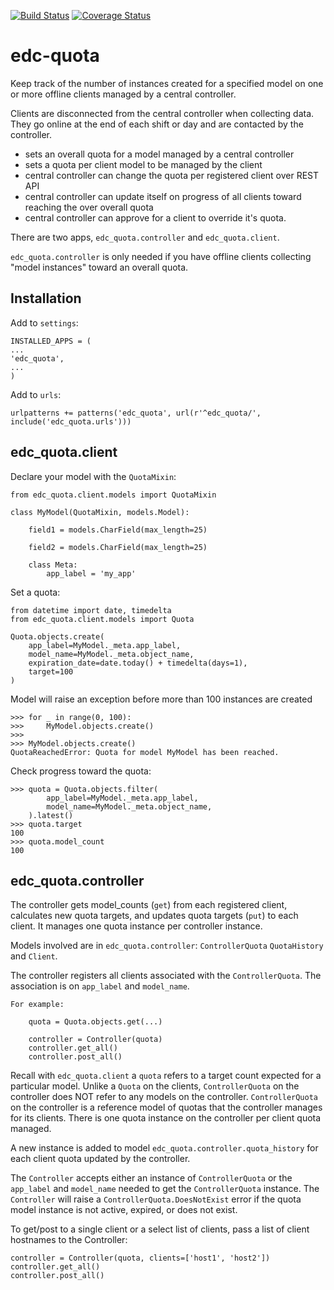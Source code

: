 [![Build Status](https://travis-ci.org/botswana-harvard/edc-quota.svg?branch=develop)](https://travis-ci.org/botswana-harvard/edc-quota)
[![Coverage Status](https://coveralls.io/repos/botswana-harvard/edc-quota/badge.svg?branch=develop&service=github)](https://coveralls.io/github/botswana-harvard/edc-quota?branch=develop)

# edc-quota

Keep track of the number of instances created for a specified model on one or more offline clients managed by a central controller.

Clients are disconnected from the central controller when collecting data. They go online at the end of each shift or day
and are contacted by the controller.

- sets an overall quota for a model managed by a central controller
- sets a quota per client model to be managed by the client
- central controller can change the quota per registered client over REST API
- central controller can update itself on progress of all clients toward reaching the over overall quota
- central controller can approve for a client to override it's quota.
 
There are two apps, `edc_quota.controller` and `edc_quota.client`.

`edc_quota.controller` is only needed if you have offline clients collecting "model instances" toward an overall quota.

Installation
------------

Add to `settings`:

	INSTALLED_APPS = (
	...
	'edc_quota', 
	...
	)

Add to `urls`:

	urlpatterns += patterns('edc_quota', url(r'^edc_quota/', include('edc_quota.urls')))


edc_quota.client
----------------

Declare your model with the `QuotaMixin`:

	from edc_quota.client.models import QuotaMixin 

	class MyModel(QuotaMixin, models.Model):
	
		field1 = models.CharField(max_length=25)

		field2 = models.CharField(max_length=25)
		
		class Meta:
			app_label = 'my_app'
			
Set a quota:
	
	from datetime import date, timedelta
	from edc_quota.client.models import Quota
	
	Quota.objects.create(
		app_label=MyModel._meta.app_label,
		model_name=MyModel._meta.object_name,
		expiration_date=date.today() + timedelta(days=1),
		target=100
	)
		
Model will raise an exception before more than 100 instances are created  

	>>> for _ in range(0, 100):
	>>> 	MyModel.objects.create()
	>>>	
	>>> MyModel.objects.create()
	QuotaReachedError: Quota for model MyModel has been reached.
	
Check progress toward the quota:

	>>> quota = Quota.objects.filter(
			app_label=MyModel._meta.app_label,
			model_name=MyModel._meta.object_name,
		).latest()
	>>> quota.target
	100
	>>> quota.model_count
	100
	
edc_quota.controller
--------------------

The controller gets model_counts (`get`) from each registered client, calculates new quota targets, and updates quota targets (`put`) to each client. It manages one quota instance per controller instance.

Models involved are in `edc_quota.controller`: `ControllerQuota` `QuotaHistory` and `Client`.

The controller registers all clients associated with the `ControllerQuota`. The association is on `app_label` and `model_name`.

    For example:

        quota = Quota.objects.get(...)

        controller = Controller(quota)
        controller.get_all()
        controller.post_all()

Recall with `edc_quota.client` a `quota` refers to a target count expected for a particular model. Unlike a `Quota` on the clients, `ControllerQuota` on the controller does NOT refer to any models on the controller. `ControllerQuota` on the controller is a reference model of quotas that the controller manages for its clients. There is one quota instance on the controller per client quota managed.

A new instance is added to model `edc_quota.controller.quota_history` for each client quota updated by the controller.
 
The `Controller` accepts either an instance of `ControllerQuota` or the `app_label` and `model_name` needed to get the `ControllerQuota` instance. The `Controller` will raise a `ControllerQuota.DoesNotExist` error if the quota model instance is not active, expired, or does not exist.

To get/post to a single client or a select list of clients, pass a list of client hostnames to the Controller:
 
    controller = Controller(quota, clients=['host1', 'host2'])
    controller.get_all()
    controller.post_all()
 